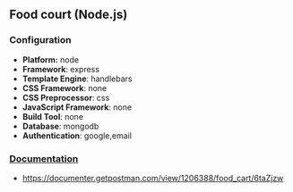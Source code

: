 ## Food court (Node.js)

### Configuration
- **Platform:** node
- **Framework**: express
- **Template Engine**: handlebars
- **CSS Framework**: none
- **CSS Preprocessor**: css
- **JavaScript Framework**: none
- **Build Tool**: none
- **Database**: mongodb
- **Authentication**: google,email

### [Documentation](https://documenter.getpostman.com/view/1206388/food_cart/6taZjzw)

- https://documenter.getpostman.com/view/1206388/food_cart/6taZjzw